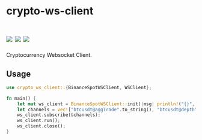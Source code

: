 # crypto-ws-client

[![](https://img.shields.io/github/workflow/status/soulmachine/crypto-crawler-rs/CI/main)](https://github.com/soulmachine/crypto-crawler-rs/actions?query=branch%3Amain)
[![](https://img.shields.io/crates/v/crypto-ws-client.svg)](https://crates.io/crates/crypto-ws-client)
[![](https://docs.rs/crypto-ws-client/badge.svg)](https://docs.rs/crypto-ws-client)
==========

Cryptocurrency Websocket Client.

## Usage

```rust
use crypto_ws_client::{BinanceSpotWSClient, WSClient};

fn main() {
    let mut ws_client = BinanceSpotWSClient::init(|msg| println!("{}", msg));
    let channels = vec!["btcusdt@aggTrade".to_string(), "btcusdt@depth".to_string(),];
    ws_client.subscribe(&channels);
    ws_client.run();
    ws_client.close();
}
```
